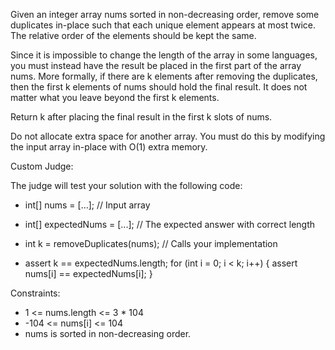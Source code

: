 Given an integer array nums sorted in non-decreasing order, remove some duplicates in-place such that each unique element appears at most twice. The relative order of the elements should be kept the same.

Since it is impossible to change the length of the array in some languages, you must instead have the result be placed in the first part of the array nums. More formally, if there are k elements after removing the duplicates, then the first k elements of nums should hold the final result. It does not matter what you leave beyond the first k elements.

Return k after placing the final result in the first k slots of nums.

Do not allocate extra space for another array. You must do this by modifying the input array in-place with O(1) extra memory.

Custom Judge:

The judge will test your solution with the following code:

- int[] nums = [...]; // Input array
- int[] expectedNums = [...]; // The expected answer with correct length

- int k = removeDuplicates(nums); // Calls your implementation

- assert k == expectedNums.length;
for (int i = 0; i < k; i++) {
    assert nums[i] == expectedNums[i];
}

Constraints:

- 1 <= nums.length <= 3 * 104
- -104 <= nums[i] <= 104
- nums is sorted in non-decreasing order.
